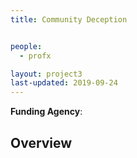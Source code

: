 ```yaml
---
title: Community Deception


people:
  - profx

layout: project3
last-updated: 2019-09-24
---
```


<b>Funding Agency</b>:

<h2>Overview</h2>
